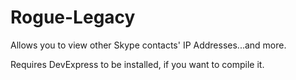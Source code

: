 # Rogue-Legacy
Allows you to view other Skype contacts' IP Addresses...and more.

Requires DevExpress to be installed, if you want to compile it.
